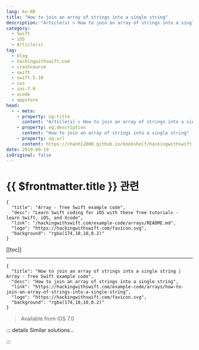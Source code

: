 ```yaml
---
lang: ko-KR
title: "How to join an array of strings into a single string"
description: "Article(s) > How to join an array of strings into a single string"
category:
  - Swift
  - iOS
  - Article(s)
tag: 
  - blog
  - hackingwithswift.com
  - crashcourse
  - swift
  - swift-5.10
  - ios
  - ios-7.0
  - xcode
  - appstore
head:
  - - meta:
    - property: og:title
      content: "Article(s) > How to join an array of strings into a single string"
    - property: og:description
      content: "How to join an array of strings into a single string"
    - property: og:url
      content: https://chanhi2000.github.io/bookshelf/hackingwithswift.com/example-code/arrays/how-to-join-an-array-of-strings-into-a-single-string.html
date: 2019-09-19
isOriginal: false
---
```


# {{ $frontmatter.title }} 관련

```component VPCard
{
  "title": "Array - free Swift example code",
  "desc": "Learn Swift coding for iOS with these free tutorials - learn Swift, iOS, and Xcode",
  "link": "/hackingwithswift.com/example-code/arrays/README.md",
  "logo": "https://hackingwithswift.com/favicon.svg",
  "background": "rgba(174,10,10,0.2)"
}
```

[[toc]]

---

```component VPCard
{
  "title": "How to join an array of strings into a single string | Array - free Swift example code",
  "desc": "How to join an array of strings into a single string",
  "link": "https://hackingwithswift.com/example-code/arrays/how-to-join-an-array-of-strings-into-a-single-string",
  "logo": "https://hackingwithswift.com/favicon.svg",
  "background": "rgba(174,10,10,0.2)"
}
```

> Available from iOS 7.0

<!-- TODO: 작성 -->

<!-- 
If you have an array of strings and want to merge all the elements together into a single string, it's just one line of code in Swift thanks to the `joined()` method.

For example, this joins array elements with a comma:

```swift
let array = ["Andrew", "Ben", "John", "Paul", "Peter", "Laura"]
let joined = array.joined(separator: ", ")
```

The result is that `joined` is set to "Andrew, Ben, John, Paul, Peter, Laura".

If you called `joined()` without any parameters it will just stitch the strings together with no separators.

-->

::: details Similar solutions…

<!--
/example-code/system/how-to-join-an-array-of-strings-in-a-natural-way">How to join an array of strings in a natural way 
/example-code/language/how-to-use-reduce-to-condense-an-array-into-a-single-value">How to use reduce() to condense an array into a single value 
/example-code/language/how-to-convert-a-multidimensional-array-to-a-single-dimensional-array">How to convert a multidimensional array to a single-dimensional array 
/example-code/language/how-to-use-the-zip-function-to-join-two-arrays">How to use the zip() function to join two arrays 
/example-code/strings/how-to-read-a-single-character-from-a-string">How to read a single character from a string</a>
-->

:::

